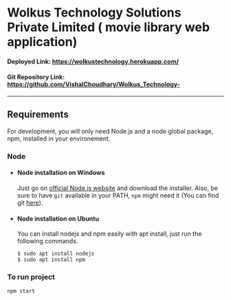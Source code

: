 # Wolkus Technology Solutions Private Limited ( movie library web application)

#### Deployed Link: https://wolkustechnology.herokuapp.com/
#### Git Repository Link: https://github.com/VishalChoudhary/Wolkus_Technology-
---
## Requirements

For development, you will only need Node.js and a node global package, npm, installed in your environement.

### Node
- #### Node installation on Windows

  Just go on [official Node.js website](https://nodejs.org/) and download the installer.
Also, be sure to have `git` available in your PATH, `npm` might need it (You can find git [here](https://git-scm.com/)).

- #### Node installation on Ubuntu

  You can install nodejs and npm easily with apt install, just run the following commands.

      $ sudo apt install nodejs
      $ sudo apt install npm

### To run project
```
npm start
```
